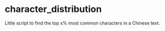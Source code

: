 # character_distribution

Little script to find the top x% most common characters in a Chinese text.
